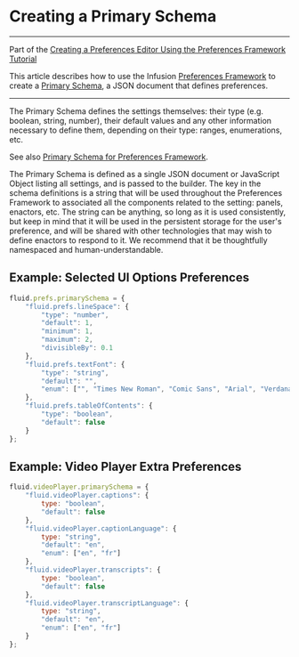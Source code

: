 # Creating a Primary Schema #

---
Part of the [Creating a Preferences Editor Using the Preferences Framework Tutorial](CreatingAPreferencesEditorUsingThePreferencesFramework.md)

This article describes how to use the Infusion [Preferences Framework](../PreferencesFramework.md)
to create a [Primary Schema](../PrimarySchemaForPreferencesFramework.md), a JSON document that defines preferences.

---

The Primary Schema defines the settings themselves: their type (e.g. boolean, string, number), their default values and any other information necessary to define them, depending on their type: ranges, enumerations, etc.

See also [Primary Schema for Preferences Framework](../PrimarySchemaForPreferencesFramework.md).

The Primary Schema is defined as a single JSON document or JavaScript Object listing all settings, and is passed to the builder. The key in the schema definitions is a string that will be used throughout the Preferences Framework to associated all the components related to the setting: panels, enactors, etc. The string can be anything, so long as it is used consistently, but keep in mind that it will be used in the persistent storage for the user's preference, and will be shared with other technologies that may wish to define enactors to respond to it. We recommend that it be thoughtfully namespaced and human-understandable.

## Example: Selected UI Options Preferences ##

```javascript
fluid.prefs.primarySchema = {
    "fluid.prefs.lineSpace": {
        "type": "number",
        "default": 1,
        "minimum": 1,
        "maximum": 2,
        "divisibleBy": 0.1
    },
    "fluid.prefs.textFont": {
        "type": "string",
        "default": "",
        "enum": ["", "Times New Roman", "Comic Sans", "Arial", "Verdana"]
    },
    "fluid.prefs.tableOfContents": {
        "type": "boolean",
        "default": false
    }
};
```

## Example: Video Player Extra Preferences ##

```javascript
fluid.videoPlayer.primarySchema = {
    "fluid.videoPlayer.captions": {
        type: "boolean",
        "default": false
    },
    "fluid.videoPlayer.captionLanguage": {
        type: "string",
        "default": "en",
        "enum": ["en", "fr"]
    },
    "fluid.videoPlayer.transcripts": {
        type: "boolean",
        "default": false
    },
    "fluid.videoPlayer.transcriptLanguage": {
        type: "string",
        "default": "en",
        "enum": ["en", "fr"]
    }
};
```
